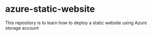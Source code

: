 # azure-static-website
This repository is to learn how to deploy a static website using Azure storage account
